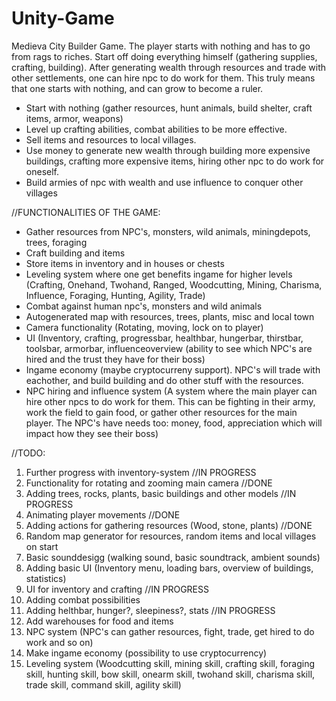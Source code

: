 # Unity-Game
Medieva City Builder Game.
The player starts with nothing and has to go from rags to riches. Start off doing everything himself (gathering supplies, crafting, building). After generating wealth through resources and trade with other settlements, one can hire npc to do work for them. This truly means that one starts with nothing, and can grow to become a ruler. 

- Start with nothing (gather resources, hunt animals, build shelter, craft items, armor, weapons)
- Level up crafting abilities, combat abilities to be more effective.
- Sell items and resources to local villages.
- Use money to generate new wealth through building more expensive buildings, crafting more expensive items, hiring other npc to do work for oneself.
- Build armies of npc with wealth and use influence to conquer other villages

//FUNCTIONALITIES OF THE GAME:
- Gather resources from NPC's, monsters, wild animals, miningdepots, trees, foraging
- Craft building and items
- Store items in inventory and in houses or chests
- Leveling system where one get benefits ingame for higher levels (Crafting, Onehand, Twohand, Ranged, Woodcutting, Mining, Charisma, Influence, Foraging, Hunting, Agility, Trade)
- Combat against human npc's, monsters and wild animals
- Autogenerated map with resources, trees, plants, misc and local town
- Camera functionality (Rotating, moving, lock on to player)
- UI (Inventory, crafting, progressbar, healthbar, hungerbar, thirstbar, toolsbar, armorbar, influenceoverview (ability to see which NPC's are hired and the trust they have for their boss)
- Ingame economy (maybe cryptocurreny support). NPC's will trade with eachother, and build building and do other stuff with the resources.
- NPC hiring and influence system (A system where the main player can hire other npcs to do work for them. This can be fighting in their army, work the field to gain food, or gather other resources for the main player. The NPC's have needs too: money, food, appreciation which will impact how they see their boss)


//TODO: 
1. Further progress with inventory-system //IN PROGRESS
2. Functionality for rotating and zooming main camera //DONE
3. Adding trees, rocks, plants, basic buildings and other models //IN PROGRESS
4. Animating player movements //DONE
5. Adding actions for gathering resources (Wood, stone, plants) //DONE
6. Random map generator for resources, random items and local villages on start
7. Basic sounddesigg (walking sound, basic soundtrack, ambient sounds)
8. Adding basic UI (Inventory menu, loading bars, overview of buildings, statistics)
9. UI for inventory and crafting //IN PROGRESS
10. Adding combat possibilities
11. Adding helthbar, hunger?, sleepiness?, stats //IN PROGRESS
12. Add warehouses for food and items
13. NPC system (NPC's can gather resources, fight, trade, get hired to do work and so on)
14. Make ingame economy (possibility to use cryptocurrency)
15. Leveling system (Woodcutting skill, mining skill, crafting skill, foraging skill, hunting skill, bow skill, onearm skill, twohand skill, charisma skill, trade skill, command skill, agility skill)

